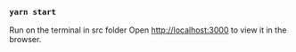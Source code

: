 
### `yarn start`

Run on the terminal in src folder
Open [http://localhost:3000](http://localhost:3000) to view it in the browser.


